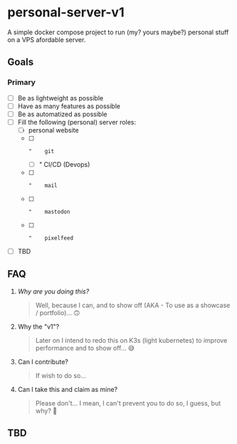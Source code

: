 # personal-server-v1
A simple docker compose project to run (my? yours maybe?) personal stuff on a VPS afordable server.

## Goals
### Primary
 - [ ] Be as lightweight as possible
 - [ ] Have as many features as possible
 - [ ] Be as automatized as possible
 - [ ] Fill the following (personal) server roles:
   - [ ] personal website
   - [ ]     "    git
     - [ ]   "    CI/CD (Devops)
   - [ ]     "    mail
   - [ ]     "    mastodon
   - [ ]     "    pixelfeed
 - [ ] TBD

## FAQ
1. *Why are you doing this?*
   > Well, because I can, and to show off (AKA - To use as a showcase / portfolio)... 🙃
2. Why the "v1"?
   > Later on I intend to redo this on K3s (light kubernetes) to improve performance and to show off... 😅
3. Can I contribute?
   > If wish to do so...
4. Can I take this and claim as mine?
   > Please don't... I mean, I can't prevent you to do so, I guess, but why? 🥺

## TBD
